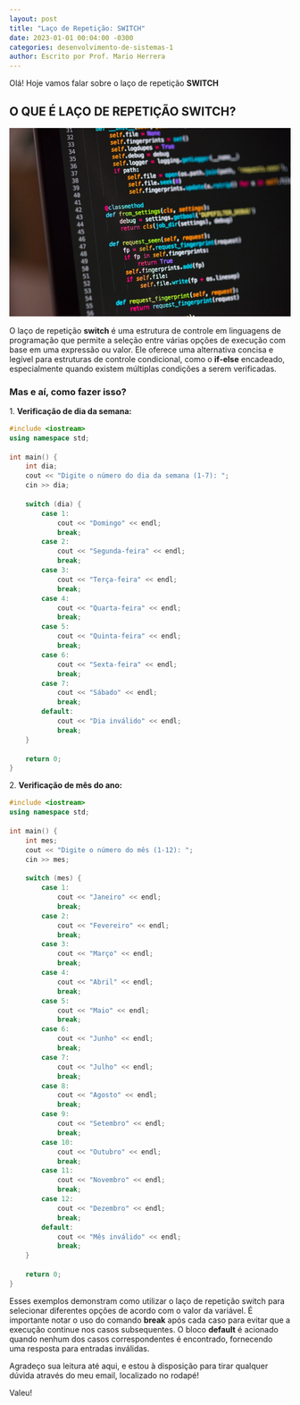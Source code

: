 ```yaml
---
layout: post
title: "Laço de Repetição: SWITCH"
date: 2023-01-01 00:04:00 -0300
categories: desenvolvimento-de-sistemas-1
author: Escrito por Prof. Mario Herrera
---
```

 
Olá! Hoje vamos falar sobre o laço de repetição **SWITCH**

## O QUE É LAÇO DE REPETIÇÃO SWITCH?


![](https://github.com/mariopuebla17/blog/blob/main/_images/202301/pw1.jpeg?raw=true)

O laço de repetição **switch** é uma estrutura de controle em linguagens de programação que permite a seleção entre várias opções de execução com base em uma expressão ou valor. Ele oferece uma alternativa concisa e legível para estruturas de controle condicional, como o **if-else** encadeado, especialmente quando existem múltiplas condições a serem verificadas.

### Mas e aí, como fazer isso?

1\. **Verificação de dia da semana:**

```c++
#include <iostream>
using namespace std;

int main() {
    int dia;
    cout << "Digite o número do dia da semana (1-7): ";
    cin >> dia;

    switch (dia) {
        case 1:
            cout << "Domingo" << endl;
            break;
        case 2:
            cout << "Segunda-feira" << endl;
            break;
        case 3:
            cout << "Terça-feira" << endl;
            break;
        case 4:
            cout << "Quarta-feira" << endl;
            break;
        case 5:
            cout << "Quinta-feira" << endl;
            break;
        case 6:
            cout << "Sexta-feira" << endl;
            break;
        case 7:
            cout << "Sábado" << endl;
            break;
        default:
            cout << "Dia inválido" << endl;
            break;
    }

    return 0;
}
```

2\. **Verificação de mês do ano:**

```c++
#include <iostream>
using namespace std;

int main() {
    int mes;
    cout << "Digite o número do mês (1-12): ";
    cin >> mes;

    switch (mes) {
        case 1:
            cout << "Janeiro" << endl;
            break;
        case 2:
            cout << "Fevereiro" << endl;
            break;
        case 3:
            cout << "Março" << endl;
            break;
        case 4:
            cout << "Abril" << endl;
            break;
        case 5:
            cout << "Maio" << endl;
            break;
        case 6:
            cout << "Junho" << endl;
            break;
        case 7:
            cout << "Julho" << endl;
            break;
        case 8:
            cout << "Agosto" << endl;
            break;
        case 9:
            cout << "Setembro" << endl;
            break;
        case 10:
            cout << "Outubro" << endl;
            break;
        case 11:
            cout << "Novembro" << endl;
            break;
        case 12:
            cout << "Dezembro" << endl;
            break;
        default:
            cout << "Mês inválido" << endl;
            break;
    }

    return 0;
}
```

Esses exemplos demonstram como utilizar o laço de repetição switch para selecionar diferentes opções de acordo com o valor da variável. É importante notar o uso do comando **break** após cada caso para evitar que a execução continue nos casos subsequentes. O bloco **default** é acionado quando nenhum dos casos correspondentes é encontrado, fornecendo uma resposta para entradas inválidas.  


Agradeço sua leitura até aqui, e estou à disposição para tirar qualquer dúvida através do meu email, localizado no rodapé!

Valeu!